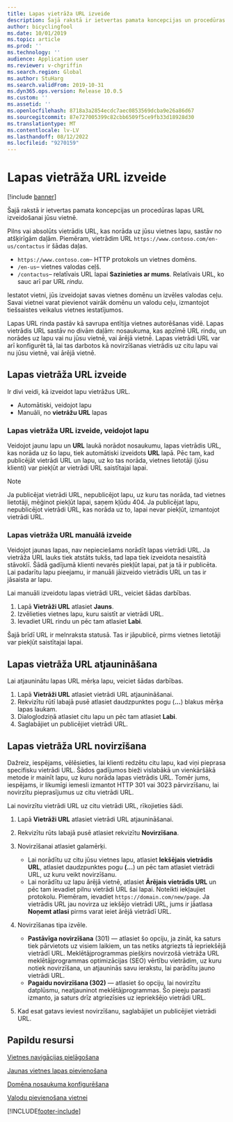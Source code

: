 ```yaml
---
title: Lapas vietrāža URL izveide
description: Šajā rakstā ir ietvertas pamata koncepcijas un procedūras lapas URL izveidošanai jūsu vietnē.
author: bicyclingfool
ms.date: 10/01/2019
ms.topic: article
ms.prod: ''
ms.technology: ''
audience: Application user
ms.reviewer: v-chgriffin
ms.search.region: Global
ms.author: StuHarg
ms.search.validFrom: 2019-10-31
ms.dyn365.ops.version: Release 10.0.5
ms.custom: ''
ms.assetid: ''
ms.openlocfilehash: 8718a3a2854ecdc7aec0853569dcba9e26a86d67
ms.sourcegitcommit: 87e727005399c82cbb6509f5ce9fb33d18928d30
ms.translationtype: MT
ms.contentlocale: lv-LV
ms.lasthandoff: 08/12/2022
ms.locfileid: "9270159"
---
```

# <a name="create-a-page-url"></a>Lapas vietrāža URL izveide

[!include [banner](includes/banner.md)]

Šajā rakstā ir ietvertas pamata koncepcijas un procedūras lapas URL izveidošanai jūsu vietnē.

Pilns vai absolūts vietrādis URL, kas norāda uz jūsu vietnes lapu, sastāv no atšķirīgām daļām. Piemēram, vietrādim URL `https://www.contoso.com/en-us/contactus` ir šādas daļas.

- `https://www.contoso.com`– HTTP protokols un vietnes domēns.
- `/en-us`– vietnes valodas ceļš.
- `/contactus`– relatīvais URL lapai **Sazinieties ar mums**. Relatīvais URL, ko sauc arī par URL *rindu*.

Iestatot vietni, jūs izveidojat savas vietnes domēnu un izvēles valodas ceļu. Savai vietnei varat pievienot vairāk domēnu un valodu ceļu, izmantojot tiešsaistes veikalus vietnes iestatījumos.

Lapas URL rinda pastāv kā savrupa entītija vietnes autorēšanas vidē. Lapas vietrādis URL sastāv no divām daļām: nosaukuma, kas apzīmē URL rindu, un norādes uz lapu vai nu jūsu vietnē, vai ārējā vietnē. Lapas vietrādi URL var arī konfigurēt tā, lai tas darbotos kā novirzīšanas vietrādis uz citu lapu vai nu jūsu vietnē, vai ārējā vietnē.

## <a name="create-a-page-url"></a>Lapas vietrāža URL izveide

Ir divi veidi, kā izveidot lapu vietrāžus URL.

- Automātiski, veidojot lapu
- Manuāli, no **vietrāžu URL** lapas

### <a name="create-a-page-url-when-you-create-a-page"></a>Lapas vietrāža URL izveide, veidojot lapu

Veidojot jaunu lapu un **URL** laukā norādot nosaukumu, lapas vietrādis URL, kas norāda uz šo lapu, tiek automātiski izveidots **URL** lapā. Pēc tam, kad publicējāt vietrādi URL un lapu, uz ko tas norāda, vietnes lietotāji (jūsu klienti) var piekļūt ar vietrādi URL saistītajai lapai.

> [!NOTE]
> Ja publicējat vietrādi URL, nepublicējot lapu, uz kuru tas norāda, tad vietnes lietotāji, mēģinot piekļūt lapai, saņem kļūdu 404. Ja publicējat lapu, nepublicējot vietrādi URL, kas norāda uz to, lapai nevar piekļūt, izmantojot vietrādi URL.

### <a name="manually-create-a-page-url"></a>Lapas vietrāža URL manuālā izveide

Veidojot jaunas lapas, nav nepieciešams norādīt lapas vietrādi URL. Ja vietrāža URL lauks tiek atstāts tukšs, tad lapa tiek izveidota nesaistītā stāvoklī. Šādā gadījumā klienti nevarēs piekļūt lapai, pat ja tā ir publicēta. Lai padarītu lapu pieejamu, ir manuāli jāizveido vietrādis URL un tas ir jāsaista ar lapu.

Lai manuāli izveidotu lapas vietrādi URL, veiciet šādas darbības.

1. Lapā **Vietrāži URL** atlasiet **Jauns**.
1. Izvēlieties vietnes lapu, kuru saistīt ar vietrādi URL.
1. Ievadiet URL rindu un pēc tam atlasiet **Labi**.

Šajā brīdī URL ir melnraksta statusā. Tas ir jāpublicē, pirms vietnes lietotāji var piekļūt saistītajai lapai.

## <a name="update-a-page-url"></a>Lapas vietrāža URL atjaunināšana

Lai atjauninātu lapas URL mērķa lapu, veiciet šādas darbības.

1. Lapā **Vietrāži URL** atlasiet vietrādi URL atjaunināšanai.
1. Rekvizītu rūtī labajā pusē atlasiet daudzpunktes pogu (**...**) blakus mērķa lapas laukam.
1. Dialoglodziņā atlasiet citu lapu un pēc tam atlasiet **Labi**.
1. Saglabājiet un publicējiet vietrādi URL.

## <a name="redirect-a-page-url"></a>Lapas vietrāža URL novirzīšana

Dažreiz, iespējams, vēlēsieties, lai klienti redzētu citu lapu, kad viņi pieprasa specifisku vietrādi URL. Šādos gadījumos bieži vislabākā un vienkāršākā metode ir mainīt lapu, uz kuru norāda lapas vietrādis URL. Tomēr jums, iespējams, ir likumīgi iemesli izmantot HTTP 301 vai 3023 pārvirzīšanu, lai novirzītu pieprasījumus uz citu vietrādi URL.

Lai novirzītu vietrādi URL uz citu vietrādi URL, rīkojieties šādi.

1. Lapā **Vietrāži URL** atlasiet vietrādi URL atjaunināšanai.
1. Rekvizītu rūts labajā pusē atlasiet rekvizītu **Novirzīšana**.
1. Novirzīšanai atlasiet galamērķi.

    - Lai norādītu uz citu jūsu vietnes lapu, atlasiet **Iekšējais vietrādis URL**, atlasiet daudzpunktes pogu **(...**) un pēc tam atlasiet vietrādi URL, uz kuru veikt novirzīšanu.
    - Lai norādītu uz lapu ārējā vietnē, atlasiet **Ārējais vietrādis URL** un pēc tam ievadiet pilnu vietrādi URL šai lapai. Noteikti iekļaujiet protokolu. Piemēram, ievadiet `https://domain.com/new/page`. Ja vietrādis URL jau novirza uz iekšējo vietrādi URL, jums ir jāatlasa **Noņemt atlasi** pirms varat ieiet ārējā vietrādī URL.

1. Novirzīšanas tipa izvēle.

    - **Pastāvīga novirzīšana** (301) — atlasiet šo opciju, ja zināt, ka saturs tiek pārvietots uz visiem laikiem, un tas netiks atgriezts tā iepriekšējā vietrādī URL. Meklētājprogrammas piešķirs novirzošā vietrāža URL meklētājprogrammas optimizācijas (SEO) vērtību vietrādim, uz kuru notiek novirzīšana, un atjauninās savu ierakstu, lai parādītu jauno vietrādi URL. 
    - **Pagaidu novirzīšana (302)** — atlasiet šo opciju, lai novirzītu datplūsmu, neatjauninot meklētājprogrammas. Šo pieeju parasti izmanto, ja saturs drīz atgriezīsies uz iepriekšējo vietrādi URL.

1. Kad esat gatavs ieviest novirzīšanu, saglabājiet un publicējiet vietrādi URL.

## <a name="additional-resources"></a>Papildu resursi

[Vietnes navigācijas pielāgošana](customize-site-navigation.md)

[Jaunas vietnes lapas pievienošana](add-new-page.md)

[Domēna nosaukuma konfigurēšana](configure-your-domain-name.md)

[Valodu pievienošana vietnei](add-languages-to-site.md)


[!INCLUDE[footer-include](../includes/footer-banner.md)]
